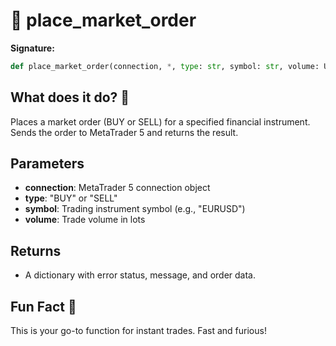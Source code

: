 # 🏪 place_market_order

**Signature:**
```python
def place_market_order(connection, *, type: str, symbol: str, volume: Union[float, int])
```

## What does it do? 🚀
Places a market order (BUY or SELL) for a specified financial instrument. Sends the order to MetaTrader 5 and returns the result.

## Parameters
- **connection**: MetaTrader 5 connection object
- **type**: "BUY" or "SELL"
- **symbol**: Trading instrument symbol (e.g., "EURUSD")
- **volume**: Trade volume in lots

## Returns
- A dictionary with error status, message, and order data.

## Fun Fact 🎲
This is your go-to function for instant trades. Fast and furious!

